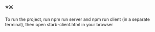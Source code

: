 ### ⭐️⚔️
To run the project, run npm run server and npm run client (in a separate terminal), then open starb-client.html in your browser
